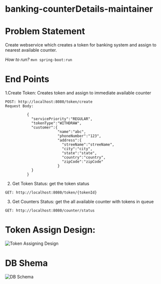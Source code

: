 # banking-counterDetails-maintainer

# Problem​ ​Statement

Create webservice which creates a token for banking system and assign to nearest available counter.


*How to run?*
    ````mvn spring-boot:run````
    
# End Points
1.Create Token: Creates token and assign to immediate available counter
````
POST: http://localhost:8080/token/create
Request Body: 

          {
            "servicePriority":"REGULAR",
            "tokenType":"WITHDRAW",
            "customer":{
                        "name":"abc",
                        "phoneNumber":"123",
                        "address":{
                          "streeName":"streeName",
                          "city":"city",
                          "state":"state",
                          "country":"country",
                          "zipCode":"zipCode"
                        }
            }
          }

````

2. Get Token Status: get the token status

````
GET: http://localhost:8080/token/{tokenId}
````

3. Get Counters Status: get the all available counter with tokens in queue

````
GET: http://localhost:8080/counter/status
````

# Token Assign Design:
![Token Assigning Design](https://github.com/sravanmedarapu/banking-counter-maintainer/blob/master/doc/BankCounter-Token.png)

# DB Shema
![DB Schema](https://github.com/sravanmedarapu/banking-counter-maintainer/blob/master/doc/bank-api-db-schmea.png)
    
    
    
